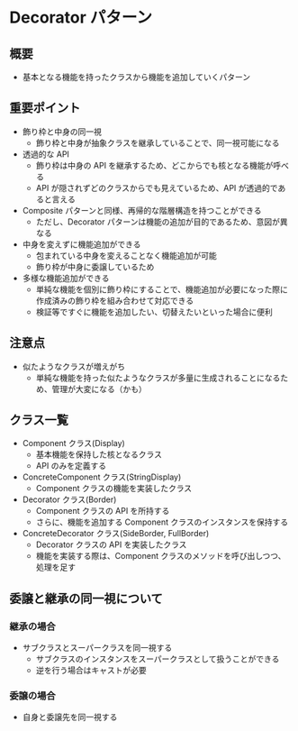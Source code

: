 # Decorator パターン

## 概要

- 基本となる機能を持ったクラスから機能を追加していくパターン

## 重要ポイント

- 飾り枠と中身の同一視
  - 飾り枠と中身が抽象クラスを継承していることで、同一視可能になる
- 透過的な API
  - 飾り枠は中身の API を継承するため、どこからでも核となる機能が呼べる
  - API が隠されずどのクラスからでも見えているため、API が透過的であると言える
- Composite パターンと同様、再帰的な階層構造を持つことができる
  - ただし、Decorator パターンは機能の追加が目的であるため、意図が異なる
- 中身を変えずに機能追加ができる
  - 包まれている中身を変えることなく機能追加が可能
  - 飾り枠が中身に委譲しているため
- 多様な機能追加ができる
  - 単純な機能を個別に飾り枠にすることで、機能追加が必要になった際に作成済みの飾り枠を組み合わせて対応できる
  - 検証等ですぐに機能を追加したい、切替えたいといった場合に便利

## 注意点

- 似たようなクラスが増えがち
  - 単純な機能を持った似たようなクラスが多量に生成されることになるため、管理が大変になる（かも）

## クラス一覧

- Component クラス(Display)
  - 基本機能を保持した核となるクラス
  - API のみを定義する
- ConcreteComponent クラス(StringDisplay)
  - Component クラスの機能を実装したクラス
- Decorator クラス(Border)
  - Component クラスの API を所持する
  - さらに、機能を追加する Component クラスのインスタンスを保持する
- ConcreteDecorator クラス(SideBorder, FullBorder)
  - Decorator クラスの API を実装したクラス
  - 機能を実装する際は、Component クラスのメソッドを呼び出しつつ、処理を足す

## 委譲と継承の同一視について

### 継承の場合

- サブクラスとスーパークラスを同一視する
  - サブクラスのインスタンスをスーパークラスとして扱うことができる
  - 逆を行う場合はキャストが必要

### 委譲の場合

- 自身と委譲先を同一視する
